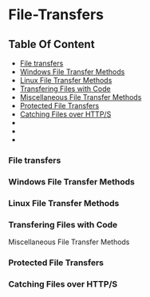 # File-Transfers

## Table Of Content

- [File transfers](#File-transfers)
- [Windows File Transfer Methods](#Windows-File-Transfer-Methods)
- [Linux File Transfer Methods](#Linux-File-Transfer-Methods)
- [Transfering Files with Code](#Transfering-Files-with-Code)
- [Miscellaneous File Transfer Methods](#Miscellaneous-File-Transfer-Methods)
- [Protected File Transfers](#Protected-File-Transfers)
- [Catching Files over HTTP/S](#Catching-Files-over-HTTP/S)
- [](#)
- [](#)
- [](#)








### File transfers


### Windows File Transfer Methods


### Linux File Transfer Methods


### Transfering Files with Code


Miscellaneous File Transfer Methods


### Protected File Transfers


### Catching Files over HTTP/S

